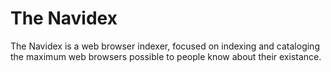 # The Navidex
The Navidex is a web browser indexer, focused on indexing and cataloging the maximum web browsers possible to people know about their existance.
